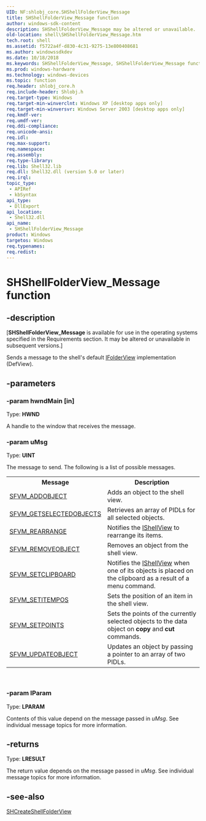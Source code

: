 ```yaml
---
UID: NF:shlobj_core.SHShellFolderView_Message
title: SHShellFolderView_Message function
author: windows-sdk-content
description: SHShellFolderView_Message may be altered or unavailable.
old-location: shell\SHShellFolderView_Message.htm
tech.root: shell
ms.assetid: f5722a4f-d830-4c31-9275-13e800408681
ms.author: windowssdkdev
ms.date: 10/18/2018
ms.keywords: SHShellFolderView_Message, SHShellFolderView_Message function [Windows Shell], _win32_SHShellFolderView_Message, shell.SHShellFolderView_Message, shlobj_core/SHShellFolderView_Message
ms.prod: windows-hardware
ms.technology: windows-devices
ms.topic: function
req.header: shlobj_core.h
req.include-header: Shlobj.h
req.target-type: Windows
req.target-min-winverclnt: Windows XP [desktop apps only]
req.target-min-winversvr: Windows Server 2003 [desktop apps only]
req.kmdf-ver: 
req.umdf-ver: 
req.ddi-compliance: 
req.unicode-ansi: 
req.idl: 
req.max-support: 
req.namespace: 
req.assembly: 
req.type-library: 
req.lib: Shell32.lib
req.dll: Shell32.dll (version 5.0 or later)
req.irql: 
topic_type:
 - APIRef
 - kbSyntax
api_type:
 - DllExport
api_location:
 - Shell32.dll
api_name:
 - SHShellFolderView_Message
product: Windows
targetos: Windows
req.typenames: 
req.redist: 
---
```


# SHShellFolderView_Message function


## -description


<p class="CCE_Message">[<b>SHShellFolderView_Message</b> is available for use in the operating systems specified in the Requirements section. It may be altered or unavailable in subsequent versions.]

Sends a message to the shell's default <a href="https://msdn.microsoft.com/3bc2615e-f07c-4959-b89e-bbbd2bf45a94">IFolderView</a> implementation (DefView).


## -parameters




### -param hwndMain [in]

Type: <b>HWND</b>

A handle to the window that receives the message.


### -param uMsg

Type: <b>UINT</b>

The message to send. The following is a list of possible messages.

						

<table class="clsStd">
<tr>
<th>Message</th>
<th>Description</th>
</tr>
<tr>
<td>
<a href="https://msdn.microsoft.com/90394af6-3809-457c-b2f2-5f35187ed45b">SFVM_ADDOBJECT</a>
</td>
<td>Adds an object to the shell view.</td>
</tr>
<tr>
<td>
<a href="https://msdn.microsoft.com/9639fbb6-d0ef-49b1-b3c5-e6a1dee0b7ad">SFVM_GETSELECTEDOBJECTS</a>
</td>
<td>Retrieves an array of PIDLs for all selected objects.</td>
</tr>
<tr>
<td>
<a href="https://msdn.microsoft.com/d745bafc-f2f5-40a1-b7e8-e16e4cf0153d">SFVM_REARRANGE</a>
</td>
<td>Notifies the <a href="https://msdn.microsoft.com/91438583-e4f1-456f-a130-2a45846fd725">IShellView</a> to rearrange its items.</td>
</tr>
<tr>
<td>
<a href="https://msdn.microsoft.com/5b493cea-dfbd-4aee-8126-b118c058bb4c">SFVM_REMOVEOBJECT</a>
</td>
<td>Removes an object from the shell view.</td>
</tr>
<tr>
<td>
<a href="https://msdn.microsoft.com/6a4cf0c5-2349-4e1e-b6c5-ee9b5430456e">SFVM_SETCLIPBOARD</a>
</td>
<td>Notifies the <a href="https://msdn.microsoft.com/91438583-e4f1-456f-a130-2a45846fd725">IShellView</a> when one of its objects is placed on the clipboard as a result of a menu command.</td>
</tr>
<tr>
<td>
<a href="https://msdn.microsoft.com/b89f2d62-095b-4cad-a47e-2d41e122cb3e">SFVM_SETITEMPOS</a>
</td>
<td>Sets the position of an item in the shell view.</td>
</tr>
<tr>
<td>
<a href="https://msdn.microsoft.com/d2c3e06a-19e4-4b78-9b7c-1a256582786e">SFVM_SETPOINTS</a>
</td>
<td>Sets the points of the currently selected objects to the data object on <b>copy</b> and <b>cut</b> commands.</td>
</tr>
<tr>
<td>
<a href="https://msdn.microsoft.com/3bd68ace-3ccf-446c-8cf9-52f42444674e">SFVM_UPDATEOBJECT</a>
</td>
<td>Updates an object by passing a pointer to an array of two PIDLs.</td>
</tr>
</table>
 


### -param lParam

Type: <b>LPARAM</b>

Contents of this value depend on the message passed in <i>uMsg</i>. See individual message topics for more information.


## -returns



Type: <b>LRESULT</b>

The return value depends on the message passed in <i>uMsg</i>. See individual message topics for more information.




## -see-also




<a href="https://msdn.microsoft.com/f2948a6d-84a5-456b-b328-ba76dba46e9d">SHCreateShellFolderView</a>
 

 

